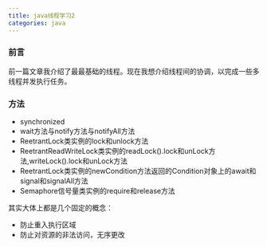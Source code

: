 ```yaml
---
title: java线程学习2
categories: java
---
```


### 前言

前一篇文章我介绍了最最基础的线程。现在我想介绍线程间的协调，以完成一些多线程并发执行任务。

### 方法

* synchronized
* wait方法与notify方法与notifyAll方法
* ReetrantLock类实例的lock和unlock方法
* ReetrantReadWriteLock类实例的readLock().lock和unLock方法,writeLock().lock和unLock方法
* ReetrantLock类实例的newCondition方法返回的Condition对象上的await和signal和signalAll方法
* Semaphore信号量类实例的require和release方法

其实大体上都是几个固定的概念：

* 防止重入执行区域
* 防止对资源的非法访问，无序更改
